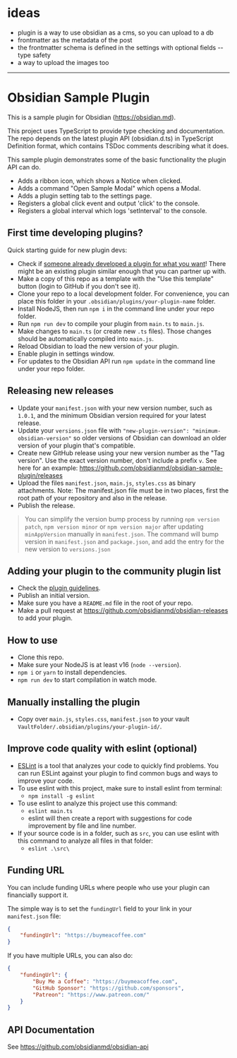 # ideas
- plugin is a way to use obsidian as a cms, so you can upload to a db
- frontmatter as the metadata of the post
- the frontmatter schema is defined in the settings with optional fields -- type safety
- a way to upload the images too

---

# Obsidian Sample Plugin

This is a sample plugin for Obsidian (https://obsidian.md).

This project uses TypeScript to provide type checking and documentation.
The repo depends on the latest plugin API (obsidian.d.ts) in TypeScript Definition format, which contains TSDoc comments describing what it does.

This sample plugin demonstrates some of the basic functionality the plugin API can do.
- Adds a ribbon icon, which shows a Notice when clicked.
- Adds a command "Open Sample Modal" which opens a Modal.
- Adds a plugin setting tab to the settings page.
- Registers a global click event and output 'click' to the console.
- Registers a global interval which logs 'setInterval' to the console.

## First time developing plugins?

Quick starting guide for new plugin devs:

- Check if [someone already developed a plugin for what you want](https://obsidian.md/plugins)! There might be an existing plugin similar enough that you can partner up with.
- Make a copy of this repo as a template with the "Use this template" button (login to GitHub if you don't see it).
- Clone your repo to a local development folder. For convenience, you can place this folder in your `.obsidian/plugins/your-plugin-name` folder.
- Install NodeJS, then run `npm i` in the command line under your repo folder.
- Run `npm run dev` to compile your plugin from `main.ts` to `main.js`.
- Make changes to `main.ts` (or create new `.ts` files). Those changes should be automatically compiled into `main.js`.
- Reload Obsidian to load the new version of your plugin.
- Enable plugin in settings window.
- For updates to the Obsidian API run `npm update` in the command line under your repo folder.

## Releasing new releases

- Update your `manifest.json` with your new version number, such as `1.0.1`, and the minimum Obsidian version required for your latest release.
- Update your `versions.json` file with `"new-plugin-version": "minimum-obsidian-version"` so older versions of Obsidian can download an older version of your plugin that's compatible.
- Create new GitHub release using your new version number as the "Tag version". Use the exact version number, don't include a prefix `v`. See here for an example: https://github.com/obsidianmd/obsidian-sample-plugin/releases
- Upload the files `manifest.json`, `main.js`, `styles.css` as binary attachments. Note: The manifest.json file must be in two places, first the root path of your repository and also in the release.
- Publish the release.

> You can simplify the version bump process by running `npm version patch`, `npm version minor` or `npm version major` after updating `minAppVersion` manually in `manifest.json`.
> The command will bump version in `manifest.json` and `package.json`, and add the entry for the new version to `versions.json`

## Adding your plugin to the community plugin list

- Check the [plugin guidelines](https://docs.obsidian.md/Plugins/Releasing/Plugin+guidelines).
- Publish an initial version.
- Make sure you have a `README.md` file in the root of your repo.
- Make a pull request at https://github.com/obsidianmd/obsidian-releases to add your plugin.

## How to use

- Clone this repo.
- Make sure your NodeJS is at least v16 (`node --version`).
- `npm i` or `yarn` to install dependencies.
- `npm run dev` to start compilation in watch mode.

## Manually installing the plugin

- Copy over `main.js`, `styles.css`, `manifest.json` to your vault `VaultFolder/.obsidian/plugins/your-plugin-id/`.

## Improve code quality with eslint (optional)
- [ESLint](https://eslint.org/) is a tool that analyzes your code to quickly find problems. You can run ESLint against your plugin to find common bugs and ways to improve your code. 
- To use eslint with this project, make sure to install eslint from terminal:
  - `npm install -g eslint`
- To use eslint to analyze this project use this command:
  - `eslint main.ts`
  - eslint will then create a report with suggestions for code improvement by file and line number.
- If your source code is in a folder, such as `src`, you can use eslint with this command to analyze all files in that folder:
  - `eslint .\src\`

## Funding URL

You can include funding URLs where people who use your plugin can financially support it.

The simple way is to set the `fundingUrl` field to your link in your `manifest.json` file:

```json
{
    "fundingUrl": "https://buymeacoffee.com"
}
```

If you have multiple URLs, you can also do:

```json
{
    "fundingUrl": {
        "Buy Me a Coffee": "https://buymeacoffee.com",
        "GitHub Sponsor": "https://github.com/sponsors",
        "Patreon": "https://www.patreon.com/"
    }
}
```

## API Documentation

See https://github.com/obsidianmd/obsidian-api
